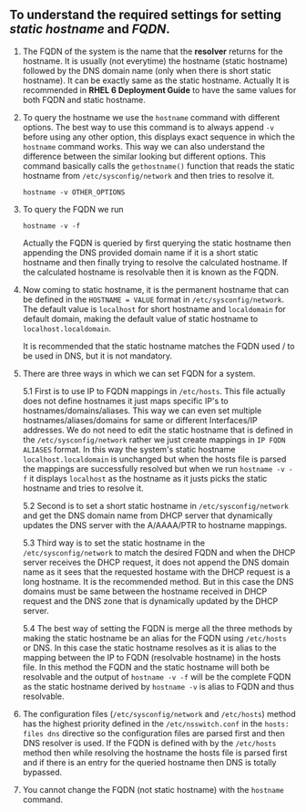 ## To understand the required settings for setting *static hostname* and *FQDN*.

1. The FQDN of the system is the name that the **resolver** returns for the hostname. It is usually (not everytime) the hostname (static hostname) followed by the DNS domain name  (only when there is short static hostname). It can be exactly same as the static hostname. Actually It is recommended in **RHEL 6 Deployment Guide** to have the same values for both FQDN and static hostname.

2. To query the hostname we use the `hostname` command with different options. The best way to use this command is to always append `-v` before using any other option, this displays exact sequence in which the `hostname` command works. This way we can also understand the difference between the similar looking but different options. This command basically calls the `gethostname()` function that reads the static hostname from `/etc/sysconfig/network` and then tries to resolve it.

	
	`hostname -v OTHER_OPTIONS`


3. To query the FQDN we run 
 
	`hostname -v -f`

	
	Actually the FQDN is queried by first querying the static hostname then appending the DNS provided domain name if it is a short static hostname and then finally trying to resolve the calculated hostname. If the calculated hostname is resolvable then it is known as the FQDN. 


4. Now coming to static hostname, it is the permanent hostname that can be defined in the `HOSTNAME = VALUE` format in   `/etc/sysconfig/network`. The default value is `localhost` for short hostname and `localdomain` for default domain, making the default value of static hostname to `localhost.localdomain`.

	It is recommended that the static hostname matches the FQDN used / to be used in DNS, but it is not mandatory.


5. There are three ways in which we can set FQDN for a system. 

	5.1 First is to use IP to FQDN mappings in `/etc/hosts`. This file actually does not define hostnames it just maps specific IP's to hostnames/domains/aliases. This way we can even set multiple hostnames/aliases/domains for same or different 	 Interfaces/IP addresses. We do not need to edit the static hostname that is defined in the `/etc/sysconfig/network` rather we just create mappings in `IP FQDN ALIASES` format. In this way the system's static hostname `localhost.localdomain` is 	 unchanged but when the hosts file is parsed the mappings are successfully resolved but when we run `hostname -v -f` it displays `localhost` as the hostname as it justs picks the static hostname and tries to resolve it.

		
	5.2 Second is to set a short static hostname in `/etc/sysconfig/network` and get the DNS domain name from DHCP server that dynamically updates the DNS server with the A/AAAA/PTR to hostname mappings.

	5.3 Third way is to set the static hostname in the `/etc/sysconfig/network` to match the desired FQDN and when the DHCP server receives the DHCP request, it does not append the DNS domain name as it sees that the requested hostame with the DHCP request is 	a long hostname. It is the recommended method. But in this case the DNS domains must be same between the hostname received in DHCP request and the DNS zone that is dynamically updated by the DHCP server.
	
	5.4 The best way of setting the FQDN is merge all the three methods by making the static hostname be an alias for the FQDN using `/etc/hosts` or DNS. In this case the static hostname resolves as it is alias to the mapping between the IP to FQDN (resolvable hostname) in the hosts file. In this method the FQDN and the static hostname will both be resolvable and the output of `hostname -v -f` will be the complete  FQDN as the static hostname derived by `hostname -v` is alias to FQDN and thus 		 resolvable.


6. The configuration files (`/etc/sysconfig/network` and `/etc/hosts`) method has the highest priority defined in the `/etc/nsswitch.conf` in the `hosts: files dns` directive so the configuration files are parsed first and then DNS resolver is used. If the FQDN is defined with by the `/etc/hosts` method then while resolving the hostname the hosts file is parsed first and if there is an entry for the queried hostname then DNS is totally bypassed.


7. You cannot change the FQDN (not static hostname) with the `hostname` command.


